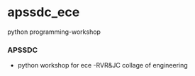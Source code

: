 # apssdc_ece
python programming-workshop


### APSSDC 
- python workshop for ece
-RVR&JC collage of engineering
